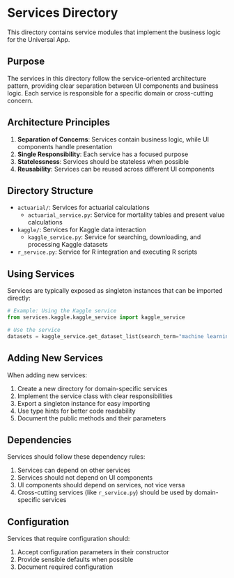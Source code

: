 # Services Directory

This directory contains service modules that implement the business logic for the Universal App.

## Purpose

The services in this directory follow the service-oriented architecture pattern, providing clear separation between UI components and business logic. Each service is responsible for a specific domain or cross-cutting concern.

## Architecture Principles

1. **Separation of Concerns**: Services contain business logic, while UI components handle presentation
2. **Single Responsibility**: Each service has a focused purpose
3. **Statelessness**: Services should be stateless when possible
4. **Reusability**: Services can be reused across different UI components

## Directory Structure

- `actuarial/`: Services for actuarial calculations
  - `actuarial_service.py`: Service for mortality tables and present value calculations
- `kaggle/`: Services for Kaggle data interaction
  - `kaggle_service.py`: Service for searching, downloading, and processing Kaggle datasets
- `r_service.py`: Service for R integration and executing R scripts

## Using Services

Services are typically exposed as singleton instances that can be imported directly:

```python
# Example: Using the Kaggle service
from services.kaggle.kaggle_service import kaggle_service

# Use the service
datasets = kaggle_service.get_dataset_list(search_term="machine learning")
```

## Adding New Services

When adding new services:

1. Create a new directory for domain-specific services
2. Implement the service class with clear responsibilities
3. Export a singleton instance for easy importing
4. Use type hints for better code readability
5. Document the public methods and their parameters

## Dependencies

Services should follow these dependency rules:

1. Services can depend on other services
2. Services should not depend on UI components
3. UI components should depend on services, not vice versa
4. Cross-cutting services (like `r_service.py`) should be used by domain-specific services

## Configuration

Services that require configuration should:

1. Accept configuration parameters in their constructor
2. Provide sensible defaults when possible
3. Document required configuration